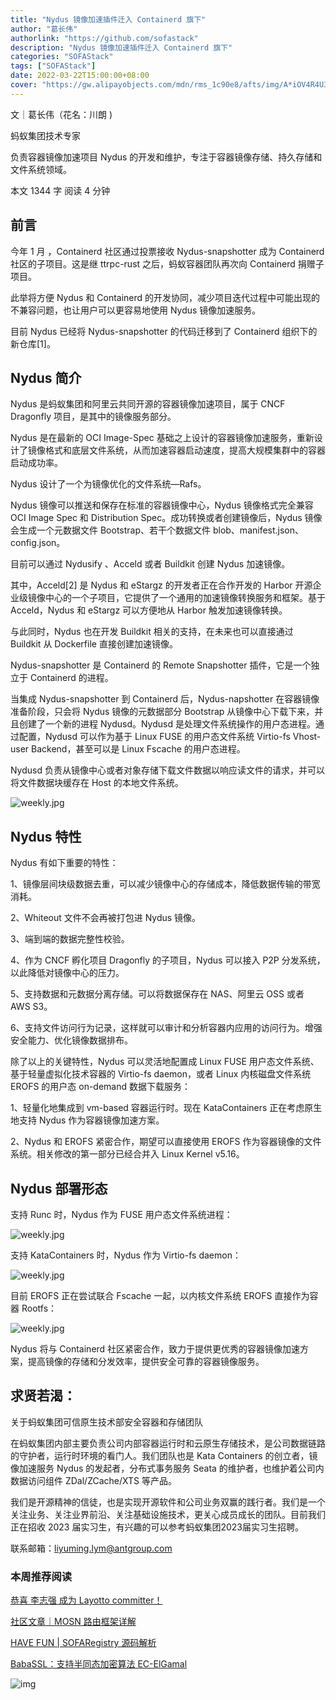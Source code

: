 ```yaml
---
title: "Nydus 镜像加速插件迁入 Containerd 旗下"
author: "葛长伟"
authorlink: "https://github.com/sofastack"
description: "Nydus 镜像加速插件迁入 Containerd 旗下"
categories: "SOFAStack"
tags: ["SOFAStack"]
date: 2022-03-22T15:00:00+08:00
cover: "https://gw.alipayobjects.com/mdn/rms_1c90e8/afts/img/A*iOV4R4U3YrgAAAAAAAAAAAAAARQnAQ"
---
```


文｜葛长伟（花名：川朗 )

蚂蚁集团技术专家

负责容器镜像加速项目 Nydus 的开发和维护，专注于容器镜像存储、持久存储和文件系统领域。

本文 1344 字 阅读 4 分钟

## 前言

今年 1 月 ，Containerd 社区通过投票接收 Nydus-snapshotter 成为 Containerd 社区的子项目。这是继 ttrpc-rust 之后，蚂蚁容器团队再次向 Containerd 捐赠子项目。

此举将方便 Nydus 和 Containerd 的开发协同，减少项目迭代过程中可能出现的不兼容问题，也让用户可以更容易地使用 Nydus 镜像加速服务。

目前 Nydus 已经将 Nydus-snapshotter 的代码迁移到了 Containerd 组织下的新仓库[1]。

## Nydus 简介

Nydus 是蚂蚁集团和阿里云共同开源的容器镜像加速项目，属于 CNCF Dragonfly 项目，是其中的镜像服务部分。

Nydus 是在最新的 OCI Image-Spec 基础之上设计的容器镜像加速服务，重新设计了镜像格式和底层文件系统，从而加速容器启动速度，提高大规模集群中的容器启动成功率。

Nydus 设计了一个为镜像优化的文件系统—Rafs。

Nydus 镜像可以推送和保存在标准的容器镜像中心，Nydus 镜像格式完全兼容 OCI Image Spec 和 Distribution Spec。成功转换或者创建镜像后，Nydus 镜像会生成一个元数据文件 Bootstrap、若干个数据文件 blob、manifest.json、config.json。

目前可以通过 Nydusify 、Acceld 或者 Buildkit 创建 Nydus 加速镜像。

其中，Acceld[2] 是 Nydus 和 eStargz 的开发者正在合作开发的 Harbor 开源企业级镜像中心的一个子项目，它提供了一个通用的加速镜像转换服务和框架。基于 Acceld，Nydus 和 eStargz 可以方便地从 Harbor 触发加速镜像转换。

与此同时，Nydus 也在开发 Buildkit 相关的支持，在未来也可以直接通过 Buildkit 从 Dockerfile 直接创建加速镜像。

Nydus-snapshotter 是 Containerd 的 Remote Snapshotter 插件，它是一个独立于 Containerd 的进程。

当集成 Nydus-snapshotter 到 Containerd 后，Nydus-napshotter 在容器镜像准备阶段，只会将 Nydus 镜像的元数据部分 Bootstrap 从镜像中心下载下来，并且创建了一个新的进程 Nydusd。Nydusd 是处理文件系统操作的用户态进程。通过配置，Nydusd 可以作为基于 Linux FUSE 的用户态文件系统 Virtio-fs Vhost-user Backend，甚至可以是 Linux Fscache 的用户态进程。

Nydusd 负责从镜像中心或者对象存储下载文件数据以响应读文件的请求，并可以将文件数据块缓存在 Host 的本地文件系统。

![weekly.jpg](https://gw.alipayobjects.com/mdn/rms_1c90e8/afts/img/A*WoD0QadciPEAAAAAAAAAAAAAARQnAQ)

## Nydus 特性

Nydus 有如下重要的特性：

1、镜像层间块级数据去重，可以减少镜像中心的存储成本，降低数据传输的带宽消耗。

2、Whiteout 文件不会再被打包进 Nydus 镜像。

3、端到端的数据完整性校验。

4、作为 CNCF 孵化项目 Dragonfly 的子项目，Nydus 可以接入 P2P 分发系统，以此降低对镜像中心的压力。

5、支持数据和元数据分离存储。可以将数据保存在 NAS、阿里云 OSS 或者 AWS S3。

6、支持文件访问行为记录，这样就可以审计和分析容器内应用的访问行为。增强安全能力、优化镜像数据排布。

除了以上的关键特性，Nydus 可以灵活地配置成 Linux FUSE 用户态文件系统、基于轻量虚拟化技术容器的 Virtio-fs daemon，或者 Linux 内核磁盘文件系统 EROFS 的用户态 on-demand 数据下载服务：

1、轻量化地集成到 vm-based 容器运行时。现在 KataContainers 正在考虑原生地支持 Nydus 作为容器镜像加速方案。

2、Nydus 和 EROFS 紧密合作，期望可以直接使用 EROFS 作为容器镜像的文件系统。相关修改的第一部分已经合并入 Linux Kernel v5.16。

## Nydus 部署形态

支持 Runc 时，Nydus 作为 FUSE 用户态文件系统进程：

![weekly.jpg](https://gw.alipayobjects.com/mdn/rms_1c90e8/afts/img/A*osChSKuvbQsAAAAAAAAAAAAAARQnAQ)

支持 KataContainers 时，Nydus 作为 Virtio-fs daemon：

![weekly.jpg](https://gw.alipayobjects.com/mdn/rms_1c90e8/afts/img/A*OhiJT60GYKUAAAAAAAAAAAAAARQnAQ)

目前 EROFS 正在尝试联合 Fscache 一起，以内核文件系统 EROFS 直接作为容器 Rootfs：

![weekly.jpg](https://gw.alipayobjects.com/mdn/rms_1c90e8/afts/img/A*jNQHQ6ViMiEAAAAAAAAAAAAAARQnAQ)

Nydus 将与 Containerd 社区紧密合作，致力于提供更优秀的容器镜像加速方案，提高镜像的存储和分发效率，提供安全可靠的容器镜像服务。

## 求贤若渴：

关于蚂蚁集团可信原生技术部安全容器和存储团队

在蚂蚁集团内部主要负责公司内部容器运行时和云原生存储技术，是公司数据链路的守护者，运行时环境的看门人。我们团队也是 Kata Containers 的创立者，镜像加速服务 Nydus 的发起者，分布式事务服务 Seata 的维护者，也维护着公司内数据访问组件 ZDal/ZCache/XTS 等产品。

我们是开源精神的信徒，也是实现开源软件和公司业务双赢的践行者。我们是一个关注业务、关注业界前沿、关注基础设施技术，更关心成员成长的团队。目前我们正在招收 2023 届实习生，有兴趣的可以参考蚂蚁集团2023届实习生招聘。

联系邮箱：liyuming.lym@antgroup.com

### 本周推荐阅读  

[恭喜 李志强 成为 Layotto committer！](https://mp.weixin.qq.com/s?__biz=MzUzMzU5Mjc1Nw==&mid=2247503983&idx=1&sn=853b65c3fdc213cc85f510dba463b84c&chksm=faa33fb5cdd4b6a3da2921ae51022910413f5e589024d620c4de5abe29deacc90eca52e8e5e2&scene=21)

[社区文章｜MOSN 路由框架详解](https://mp.weixin.qq.com/s?__biz=MzUzMzU5Mjc1Nw==&mid=2247503655&idx=1&sn=dfb174aa2c09e65505c738e5105618ba&chksm=faa320fdcdd4a9eb65036678ea1507578ed639435b7ca8c670202dc2a7597614984d9c4d11aa&scene=21)

[HAVE FUN | SOFARegistry 源码解析](https://mp.weixin.qq.com/s?__biz=MzUzMzU5Mjc1Nw==&mid=2247502760&idx=1&sn=2980bf857055853220934944c42fd2af&chksm=faa32472cdd4ad641cb062e0c3bb5ec5b46dafba1ea25b19d774ebdac2704ae610994511874b&scene=21)

[BabaSSL：支持半同态加密算法 EC-ElGamal](https://mp.weixin.qq.com/s?__biz=MzUzMzU5Mjc1Nw==&mid=2247502645&idx=1&sn=efb490d530f4254a8b12dff89714ace7&chksm=faa324efcdd4adf9119222551a407da68e388fd1b3f652fc034860fee9d687311e2136bbd28c&scene=21)

![img](https://gw.alipayobjects.com/mdn/rms_1c90e8/afts/img/A*8G5NRZ7UEToAAAAAAAAAAAAAARQnAQ) 
